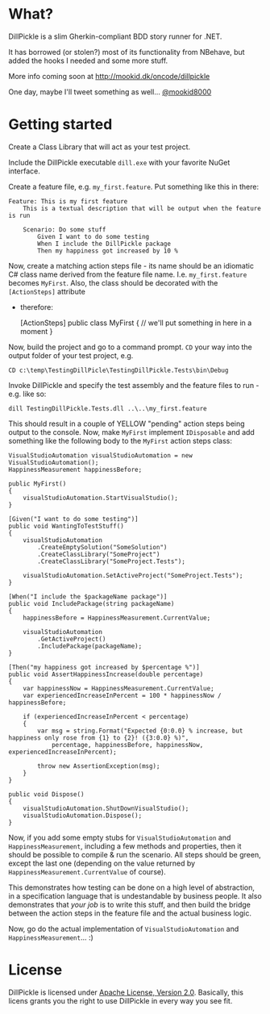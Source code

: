 What?
====

DillPickle is a slim Gherkin-compliant BDD story runner for .NET.

It has borrowed (or stolen?) most of its functionality from NBehave, but added the hooks I needed and some more stuff.

More info coming soon at http://mookid.dk/oncode/dillpickle

One day, maybe I'll tweet something as well... [@mookid8000][2]

Getting started
====
Create a Class Library that will act as your test project.

Include the DillPickle executable `dill.exe` with your favorite NuGet interface.

Create a feature file, e.g. `my_first.feature`. Put something like this in there:

	Feature: This is my first feature
		This is a textual description that will be output when the feature is run

		Scenario: Do some stuff
			Given I want to do some testing
			When I include the DillPickle package
			Then my happiness got increased by 10 %

Now, create a matching action steps file - its name should be an idiomatic C# class name derived from the feature file 
name. I.e. `my_first.feature` becomes `MyFirst`. Also, the class should be decorated with the `[ActionSteps]` attribute
- therefore:

	[ActionSteps]
	public class MyFirst
	{
		// we'll put something in here in a moment
	}


Now, build the project and go to a command prompt. `CD` your way into the output folder of your test project, e.g.

	CD c:\temp\TestingDillPicle\TestingDillPickle.Tests\bin\Debug

Invoke DillPickle and specify the test assembly and the feature files to run - e.g. like so:

	dill TestingDillPickle.Tests.dll ..\..\my_first.feature

This should result in a couple of YELLOW "pending" action steps being output to the console. Now, make `MyFirst` implement
`IDisposable` and add something like the following body to the `MyFirst` action steps class:

	VisualStudioAutomation visualStudioAutomation = new VisualStudioAutomation();
	HappinessMeasurement happinessBefore;

	public MyFirst()
	{
		visualStudioAutomation.StartVisualStudio();
	}

	[Given("I want to do some testing")]
	public void WantingToTestStuff()
	{
		visualStudioAutomation
			.CreateEmptySolution("SomeSolution")
			.CreateClassLibrary("SomeProject")
			.CreateClassLibrary("SomeProject.Tests");

		visualStudioAutomation.SetActiveProject("SomeProject.Tests");
	}

	[When("I include the $packageName package")]
	public void IncludePackage(string packageName)
	{
		happinessBefore = HappinessMeasurement.CurrentValue;

		visualStudioAutomation
			.GetActiveProject()
			.IncludePackage(packageName);
	}

	[Then("my happiness got increased by $percentage %")]
	public void AssertHappinessIncrease(double percentage)
	{
		var happinessNow = HappinessMeasurement.CurrentValue;
		var experiencedIncreaseInPercent = 100 * happinessNow / happinessBefore;

		if (experiencedIncreaseInPercent < percentage)
		{
			var msg = string.Format("Expected {0:0.0} % increase, but happiness only rose from {1} to {2}! ({3:0.0} %)",
				percentage, happinessBefore, happinessNow, experiencedIncreaseInPercent);

			throw new AssertionException(msg);
		}
	}

	public void Dispose()
	{
		visualStudioAutomation.ShutDownVisualStudio();
		visualStudioAutomation.Dispose();
	}

Now, if you add some empty stubs for `VisualStudioAutomation` and `HappinessMeasurement`, including a few methods and properties, then
it should be possible to compile & run the scenario. All steps should be green, except the last one (depending on the value returned by 
`HappinessMeasurement.CurrentValue` of course).

This demonstrates how testing can be done on a high level of abstraction, in a specification language that is undestandable by
business people. It also demonstrates that _your job_ is to write this stuff, and then build the bridge between the action steps in the
feature file and the actual business logic.

Now, go do the actual implementation of `VisualStudioAutomation` and `HappinessMeasurement`... :)

License
====

DillPickle is licensed under [Apache License, Version 2.0][1]. Basically, this licens grants you the right to use DillPickle in every way you see fit.

[1]: http://www.apache.org/licenses/LICENSE-2.0.html
[2]: http://twitter.com/#!/mookid8000